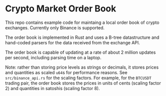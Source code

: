 # Crypto Market Order Book

This repo contains example code for maintaing a local order book of crypto exchanges.
Currently only Binance is supported.

The order book is implemented in Rust and uses a B-tree datastructure and hand-coded
parsers for the data received from the exchange API.

The order book is capable of updating at a rate of about 2 million updates per second,
including parsing time on a laptop.

Note: rather than storing price levels as strings or decimals, it stores prices and
quantities as scaled `u64`s for performance reasons. See `src/binance_api.rs` for the
scaling factors. For example, for the `BTCUSDT` trading pair, the order book stores the
prices in units of cents (scaling factor 2) and quantities in satoshis (scaling factor 8).
